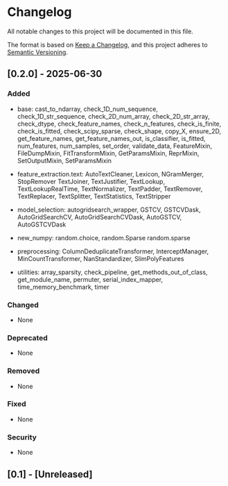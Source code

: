 # Changelog

All notable changes to this project will be documented in this file.

The format is based on [Keep a Changelog](https://keepachangelog.com/en/1.1.0/),
and this project adheres to [Semantic Versioning](https://semver.org/spec/v2.0.0.html).



## [0.2.0] - 2025-06-30

### Added
- base:
    cast_to_ndarray,
    check_1D_num_sequence,
    check_1D_str_sequence,
    check_2D_num_array,
    check_2D_str_array,
    check_dtype,
    check_feature_names,
    check_n_features,
    check_is_finite,
    check_is_fitted,
    check_scipy_sparse,
    check_shape,
    copy_X,
    ensure_2D,
    get_feature_names,
    get_feature_names_out,
    is_classifier,
    is_fitted,
    num_features,
    num_samples,
    set_order,
    validate_data,
    FeatureMixin,
    FileDumpMixin,
    FitTransformMixin,
    GetParamsMixin,
    ReprMixin,
    SetOutputMixin,
    SetParamsMixin

- feature_extraction.text:
    AutoTextCleaner,
    Lexicon,
    NGramMerger,
    StopRemover
    TextJoiner,
    TextJustifier,
    TextLookup,
    TextLookupRealTime,
    TextNormalizer,
    TextPadder,
    TextRemover,
    TextReplacer,
    TextSplitter,
    TextStatistics,
    TextStripper

- model_selection:
    autogridsearch_wrapper,
    GSTCV,
    GSTCVDask,
    AutoGridSearchCV,
    AutoGridSearchCVDask,
    AutoGSTCV,
    AutoGSTCVDask

- new_numpy:
    random.choice,
    random.Sparse
    random.sparse

- preprocessing:
    ColumnDeduplicateTransformer,
    InterceptManager,
    MinCountTransformer,
    NanStandardizer,
    SlimPolyFeatures

- utilities:
    array_sparsity, 
    check_pipeline, 
    get_methods_out_of_class,
    get_module_name,
    permuter,
    serial_index_mapper,
    time_memory_benchmark,
    timer


### Changed
- None

### Deprecated
- None

### Removed
- None

### Fixed
- None

### Security
- None

## [0.1] - [Unreleased]



